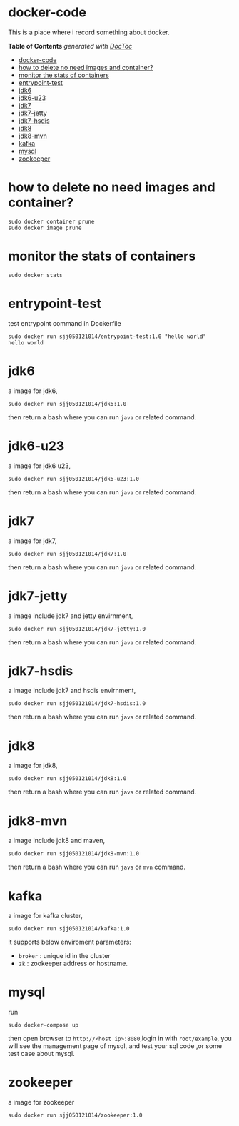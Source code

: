 # docker-code
This is a place where i record something about docker.

<!-- START doctoc generated TOC please keep comment here to allow auto update -->
<!-- DON'T EDIT THIS SECTION, INSTEAD RE-RUN doctoc TO UPDATE -->
**Table of Contents**  *generated with [DocToc](https://github.com/thlorenz/doctoc)*

- [docker-code](#docker-code)
- [how to delete no need images and container?](#how-to-delete-no-need-images-and-container)
- [monitor the stats of containers](#monitor-the-stats-of-containers)
- [entrypoint-test](#entrypoint-test)
- [jdk6](#jdk6)
- [jdk6-u23](#jdk6-u23)
- [jdk7](#jdk7)
- [jdk7-jetty](#jdk7-jetty)
- [jdk7-hsdis](#jdk7-hsdis)
- [jdk8](#jdk8)
- [jdk8-mvn](#jdk8-mvn)
- [kafka](#kafka)
- [mysql](#mysql)
- [zookeeper](#zookeeper)

<!-- END doctoc generated TOC please keep comment here to allow auto update -->


# how to delete no need images and container?

	sudo docker container prune
	sudo docker image prune	

# monitor the stats of containers

	sudo docker stats

# entrypoint-test

test entrypoint command in Dockerfile

	sudo docker run sjj050121014/entrypoint-test:1.0 "hello world"
	hello world

# jdk6

a image for jdk6,

	sudo docker run sjj050121014/jdk6:1.0

then return a bash where you can run `java` or related command.

# jdk6-u23

a image for jdk6 u23,

	sudo docker run sjj050121014/jdk6-u23:1.0

then return a bash where you can run `java` or related command.

# jdk7

a image for jdk7,

	sudo docker run sjj050121014/jdk7:1.0

then return a bash where you can run `java` or related command.

# jdk7-jetty

a image include jdk7 and jetty envirnment,

	sudo docker run sjj050121014/jdk7-jetty:1.0

then return a bash where you can run `java` or related command.

# jdk7-hsdis

a image include jdk7 and hsdis envirnment,

	sudo docker run sjj050121014/jdk7-hsdis:1.0

then return a bash where you can run `java` or related command.

# jdk8

a image for jdk8,

	sudo docker run sjj050121014/jdk8:1.0

then return a bash where you can run `java` or related command.

# jdk8-mvn

a image include jdk8 and maven,

	sudo docker run sjj050121014/jdk8-mvn:1.0

then return a bash where you can run `java` or `mvn` command.

# kafka

a image for kafka cluster,

	sudo docker run sjj050121014/kafka:1.0

it supports below enviroment parameters:
* `broker` : unique id in the cluster
* `zk` : zookeeper address or hostname.

# mysql

run

	sudo docker-compose up

then open browser to `http://<host ip>:8080`,login in with `root/example`, you will see the management page of mysql, and test your sql code ,or some test case about mysql.


# zookeeper

a image for zookeeper

	sudo docker run sjj050121014/zookeeper:1.0